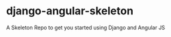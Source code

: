 django-angular-skeleton
=======================

A Skeleton Repo to get you started using Django and Angular JS
